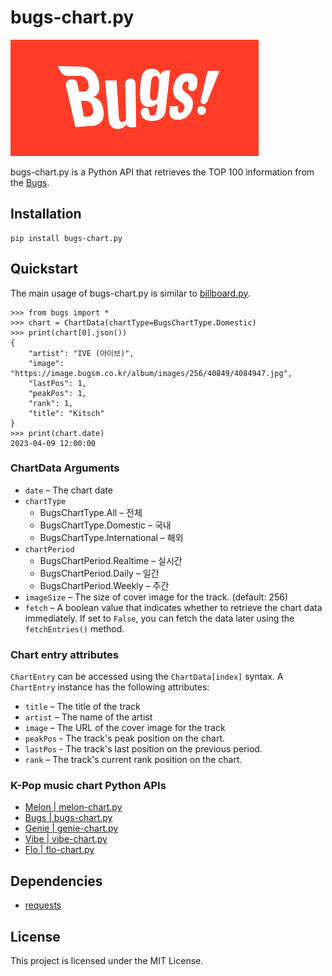# bugs-chart.py
![bugs](./image.png)

bugs-chart.py is a Python API that retrieves the TOP 100 information from the [Bugs](https://music.bugs.co.kr/).

## Installation
```commandline
pip install bugs-chart.py
```

## Quickstart
The main usage of bugs-chart.py is similar to [billboard.py](https://github.com/guoguo12/billboard-charts).
```commandline
>>> from bugs import *
>>> chart = ChartData(chartType=BugsChartType.Domestic)
>>> print(chart[0].json())
{
    "artist": "IVE (아이브)",
    "image": "https://image.bugsm.co.kr/album/images/256/40849/4084947.jpg",
    "lastPos": 1,
    "peakPos": 1,
    "rank": 1,
    "title": "Kitsch"
}
>>> print(chart.date)
2023-04-09 12:00:00
```

### ChartData Arguments
- `date` – The chart date
- `chartType`
  - BugsChartType.All – 전체
  - BugsChartType.Domestic – 국내
  - BugsChartType.International – 해외
- `chartPeriod`
  - BugsChartPeriod.Realtime – 실시간
  - BugsChartPeriod.Daily – 일간
  - BugsChartPeriod.Weekly – 주간
- `imageSize` – The size of cover image for the track. (default: 256)
- `fetch` – A boolean value that indicates whether to retrieve the chart data immediately. If set to `False`, you can fetch the data later using the `fetchEntries()` method.

### Chart entry attributes
`ChartEntry` can be accessed using the `ChartData[index]` syntax. A `ChartEntry` instance has the following attributes:
- `title` – The title of the track
- `artist` – The name of the artist
- `image` – The URL of the cover image for the track
- `peakPos` - The track's peak position on the chart.
- `lastPos` - The track's last position on the previous period.
- `rank` – The track's current rank position on the chart.

### K-Pop music chart Python APIs
- [Melon | melon-chart.py](https://github.com/gold24park/melon-chart.py)
- [Bugs | bugs-chart.py](https://github.com/gold24park/bugs-chart.py)
- [Genie | genie-chart.py](https://github.com/gold24park/genie-chart.py)
- [Vibe | vibe-chart.py](https://github.com/gold24park/vibe-chart.py)
- [Flo | flo-chart.py](https://github.com/gold24park/flo-chart.py)

## Dependencies
- [requests](https://requests.readthedocs.io/en/latest/)

## License
This project is licensed under the MIT License.
